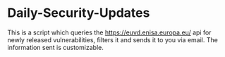 # Daily-Security-Updates
This is a script which queries the https://euvd.enisa.europa.eu/ api for newly released vulnerabilities, filters it and sends it to you via email. The information sent is customizable.
